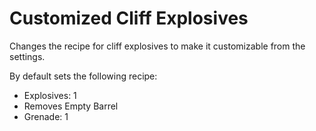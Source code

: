 # Customized Cliff Explosives

Changes the recipe for cliff explosives to make it customizable from the settings.

By default sets the following recipe:

- Explosives: 1
- Removes Empty Barrel
- Grenade: 1
